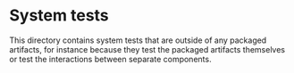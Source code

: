 System tests
============

This directory contains system tests that are outside of any packaged
artifacts, for instance because they test the packaged artifacts
themselves or test the interactions between separate components.
